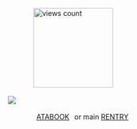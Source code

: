 ⠀⠀⠀⠀⠀⠀⠀⠀⠀⠀⠀ ⠀<img width="160" src="https://komarev.com/ghpvc/?username=your-github-username&color=3e947b" alt="views count">
 
⠀⠀⠀⠀⠀⠀⠀
![](https://file.garden/ZfOLWVA4xzfd-1un/Untitled1940_20241030180424.png)




⠀⠀⠀⠀⠀⠀⠀⠀⠀⠀⠀⠀⠀[ATABOOK](https://k-ant.atabook.org/)⠀or main [RENTRY](https://rentry.co/kanto)
⠀⠀⠀⠀
